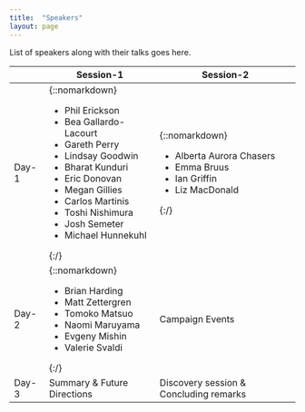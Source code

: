 ```yaml
---
title:  "Speakers"
layout: page
---
```


List of speakers along with their talks goes here. 

|                       | Session-1                   | Session-2                   |
|-----------------------|-----------------------------|-----------------------------|
| Day-1                 | {::nomarkdown}<ul><li>Phil Erickson</li><li>Bea Gallardo-Lacourt</li><li>Gareth Perry</li><li>Lindsay Goodwin</li><li>Bharat Kunduri</li><li>Eric Donovan</li><li>Megan Gillies</li><li>Carlos Martinis</li><li>Toshi Nishimura</li><li>Josh Semeter</li><li>Michael Hunnekuhl</li></ul>{:/}| {::nomarkdown}<ul><li>Alberta Aurora Chasers</li><li>Emma Bruus</li><li>Ian Griffin</li><li>Liz MacDonald</li></ul>{:/}                      |
| Day-2                 | {::nomarkdown}<ul><li>Brian Harding</li><li>Matt Zettergren</li><li>Tomoko Matsuo</li><li>Naomi Maruyama</li><li>Evgeny Mishin</li><li>Valerie Svaldi</li></ul>{:/}  | Campaign Events                      |
| Day-3                 | Summary & Future Directions  | Discovery session & Concluding remarks                      |